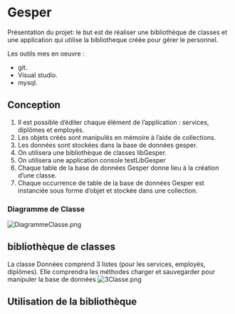 # Gesper

Présentation du projet: le but est de réaliser une bibliothèque de classes et une application qui utilise la bibliotheque créée pour gérer le personnel.

Les outils mes en oeuvre :

* git.
* Visual studio.
* mysql.

## Conception ##
1. Il est possible d’éditer chaque élément de l’application : services, diplômes et employés.
2. Les objets créés sont manipulés en mémoire à l’aide de collections.
3. Les données sont stockées dans la base de données gesper.
4. On utilisera une bibliothèque de classes libGesper.
5. On utilisera une application console testLibGesper
6. Chaque table de la base de données Gesper donne lieu à la création d’une classe.
7. Chaque occurrence de table de la base de données Gesper est instanciée sous forme d’objet et stockée dans une collection.   

### Diagramme de Classe ###
![DiagrammeClasse.png](http://image.noelshack.com/fichiers/2019/13/6/1553959685-sans-titre.png)

## bibliothèque de classes ##

La classe Données comprend 3 listes (pour les services, employés, diplômes).
Elle comprendra les méthodes  charger  et sauvegarder  pour manipuler la base de données
![3Classe.png](http://image.noelshack.com/fichiers/2019/13/7/1554026232-capture12.png)

## Utilisation de la bibliothèque ##



